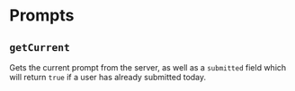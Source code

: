 # Prompts

## `getCurrent`

Gets the current prompt from the server, as well as a `submitted` field which will return `true` if a user has already submitted today.
